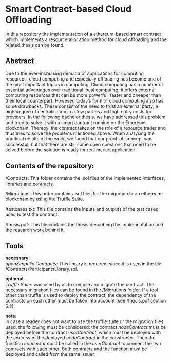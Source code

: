 # Smart Contract-based Cloud Offloading
In this repository the implementation of a ethereum-based smart contract which implements a resource allocation method for cloud offloading and the related thesis can be found.

## Abstract
Due to the ever-increasing demand of applications for computing resources, cloud computing and especially offloading has become one of the most important topics in computing. Cloud computing has a number of essential advantages over traditional local computing: it offers external computing resources that can be more powerful, faster and cheaper than their local counterpart. However, today’s form of cloud computing also has some drawbacks. These consist of the need to trust an external party, a high degree of centralisation in a few parties and high entry costs for providers.
In the following bachelor thesis, we have addressed this problem and tried to solve it with a smart contract running on the Ethereum blockchain. Thereby, the contract takes on the role of a resource trader and thus tries to solve the problems mentioned above.
When analysing the practical results of the work, we found that our proof-of-concept was successful, but that there are still some open questions that need to be solved before the solution is ready for real market application.

## Contents of the repository:
/Contracts: This folder contains the .sol files of the implemented interfaces, libraries and contracts.

/Migrations: This order contains .sol files for the migration to an ethereum-blockchain by using the Truffle Suite.

/testcases.txt: This file contains the inputs and outputs of the test cases used to test the contract.

/thesis.pdf: This file contains the thesis describing the implementation and the research work behind it.

## Tools

**necessary**:  
*openZeppelin Contracts*: This library is required, since it is used in the file /Contracts/ParticipantsLibrary.sol.

**optional**:  
*Truffle Suite*: was used by us to compile and migrate the contract. The necessary migration files can be found in the /Migrations folder. If a tool other than truffle is used to deploy the contract, the dependency of the contracts on each other must be taken into account (see /thesis.pdf section 5.2). 

**note**:  
in case a reader does not want to use the truffle suite or the migration files used, the following must be considered: the contract *nodeContract* must be deployed before the contract *userContract*, which must be deployed with the address of the deployed *nodeContract* in the constructor.
Then the function *connector* must be called in the *userContract* to connect the two contracts with each other.
Both contracts and the function must be deployed and called from the same issuer.
